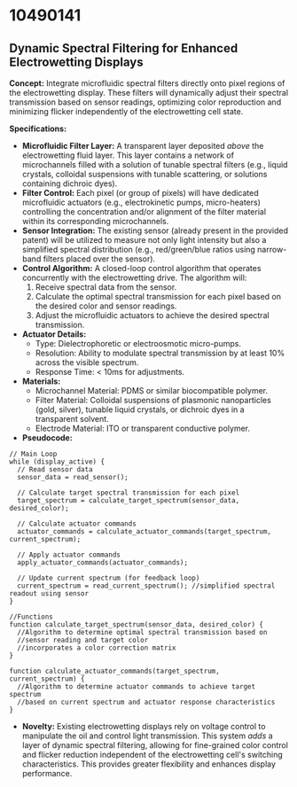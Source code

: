 # 10490141

## Dynamic Spectral Filtering for Enhanced Electrowetting Displays

**Concept:** Integrate microfluidic spectral filters directly onto pixel regions of the electrowetting display. These filters will dynamically adjust their spectral transmission based on sensor readings, optimizing color reproduction and minimizing flicker independently of the electrowetting cell state.

**Specifications:**

*   **Microfluidic Filter Layer:** A transparent layer deposited *above* the electrowetting fluid layer. This layer contains a network of microchannels filled with a solution of tunable spectral filters (e.g., liquid crystals, colloidal suspensions with tunable scattering, or solutions containing dichroic dyes).
*   **Filter Control:** Each pixel (or group of pixels) will have dedicated microfluidic actuators (e.g., electrokinetic pumps, micro-heaters) controlling the concentration and/or alignment of the filter material within its corresponding microchannels.
*   **Sensor Integration:** The existing sensor (already present in the provided patent) will be utilized to measure not only light intensity but also a simplified spectral distribution (e.g., red/green/blue ratios using narrow-band filters placed over the sensor).
*   **Control Algorithm:** A closed-loop control algorithm that operates concurrently with the electrowetting drive. The algorithm will:
    1.  Receive spectral data from the sensor.
    2.  Calculate the optimal spectral transmission for each pixel based on the desired color and sensor readings.
    3.  Adjust the microfluidic actuators to achieve the desired spectral transmission.
*   **Actuator Details:**
    *   Type: Dielectrophoretic or electroosmotic micro-pumps.
    *   Resolution: Ability to modulate spectral transmission by at least 10% across the visible spectrum.
    *   Response Time: < 10ms for adjustments.
*   **Materials:**
    *   Microchannel Material: PDMS or similar biocompatible polymer.
    *   Filter Material: Colloidal suspensions of plasmonic nanoparticles (gold, silver), tunable liquid crystals, or dichroic dyes in a transparent solvent.
    *   Electrode Material: ITO or transparent conductive polymer.
*   **Pseudocode:**

```
// Main Loop
while (display_active) {
  // Read sensor data
  sensor_data = read_sensor();

  // Calculate target spectral transmission for each pixel
  target_spectrum = calculate_target_spectrum(sensor_data, desired_color);

  // Calculate actuator commands
  actuator_commands = calculate_actuator_commands(target_spectrum, current_spectrum);

  // Apply actuator commands
  apply_actuator_commands(actuator_commands);

  // Update current spectrum (for feedback loop)
  current_spectrum = read_current_spectrum(); //simplified spectral readout using sensor
}

//Functions
function calculate_target_spectrum(sensor_data, desired_color) {
  //Algorithm to determine optimal spectral transmission based on
  //sensor reading and target color
  //incorporates a color correction matrix
}

function calculate_actuator_commands(target_spectrum, current_spectrum) {
  //Algorithm to determine actuator commands to achieve target spectrum
  //based on current spectrum and actuator response characteristics
}
```

*   **Novelty:** Existing electrowetting displays rely on voltage control to manipulate the oil and control light transmission. This system *adds* a layer of dynamic spectral filtering, allowing for fine-grained color control and flicker reduction independent of the electrowetting cell's switching characteristics. This provides greater flexibility and enhances display performance.